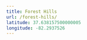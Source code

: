 ```yaml
---
title: Forest Hills
url: /forest-hills/
latitude: 37.638157500000005
longitude: -82.2937526
---
```

